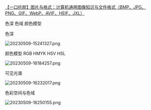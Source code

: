 [【一口吃胖】图片与格式：计算机通用图像知识与文件格式（BMP、JPG、PNG、GIF、WebP、AVIF、HEIF、JXL）](https://www.bilibili.com/video/av983453460/)

色深 色域 颜色模型

色深

![20230509-15241327.png](https://img.yuelili.com/vscode/20230509-15241327.png)

颜色模型 RGB HMYK HSV HSL

![20230509-16184257.png](https://img.yuelili.com/vscode/20230509-16184257.png)

可见光谱

![20230509-16232017.png](https://img.yuelili.com/vscode/20230509-16232017.png)

色彩空间与色域

![20230509-16250155.png](https://img.yuelili.com/vscode/20230509-16250155.png)
